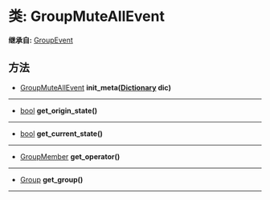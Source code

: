 # 类: GroupMuteAllEvent  
  
**继承自:** [GroupEvent](GroupEvent.md)  
  
## 方法 
  
- [GroupMuteAllEvent](GroupMuteAllEvent.md) **init_meta([Dictionary](https://docs.godotengine.org/en/latest/classes/class_dictionary.html) dic)**  
  
---  
  
- [bool](https://docs.godotengine.org/en/latest/classes/class_bool.html) **get_origin_state()**  
  
---  
  
- [bool](https://docs.godotengine.org/en/latest/classes/class_bool.html) **get_current_state()**  
  
---  
  
- [GroupMember](GroupMember.md) **get_operator()**  
  
---  
  
- [Group](Group.md) **get_group()**  
  
---  
  

